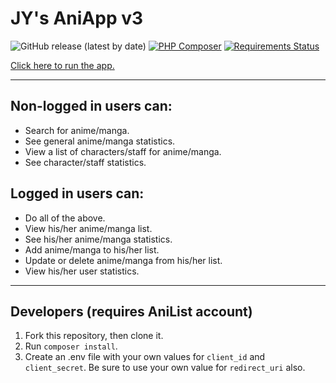 # JY's AniApp v3

![GitHub release (latest by date)](https://img.shields.io/github/v/release/josephyhu/jys-aniapp-v3) [![PHP Composer](https://github.com/josephyhu/jys-aniapp-v3/actions/workflows/php.yml/badge.svg)](https://github.com/josephyhu/jys-aniapp-v3/actions/workflows/php.yml) [![Requirements Status](https://requires.io/github/josephyhu/jys-aniapp-v3/requirements.svg?branch=main)](https://requires.io/github/josephyhu/jys-aniapp-v3/requirements/?branch=main)

[Click here to run the app.](https://jys-aniapp-v3.herokuapp.com)

---

## Non-logged in users can:
- Search for anime/manga.
- See general anime/manga statistics.
- View a list of characters/staff for anime/manga.
- See character/staff statistics.

## Logged in users can:
- Do all of the above.
- View his/her anime/manga list.
- See his/her anime/manga statistics.
- Add anime/manga to his/her list.
- Update or delete anime/manga from his/her list.
- View his/her user statistics.

---

## Developers (requires AniList account)
1. Fork this repository, then clone it.
2. Run `composer install`.
3. Create an .env file with your own values for `client_id` and `client_secret`. Be sure to use your own value for `redirect_uri` also.

